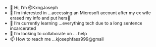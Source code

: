 - 👋 Hi, I’m @KxngJoseph
- 👀 I’m interested in ...accessing an Microsoft account after my ex wife erased my info and put hers🥶
- 🌱 I’m currently learning ...everything tech due to a long sentence incarcerated 
- 💞️ I’m looking to collaborate on ... help
- 📫 How to reach me ...kjosephfass999@gmail

<!---
KxngJoseph/KxngJoseph is a ✨ special ✨ repository because its `README.md` (this file) appears on your GitHub profile.
You can click the Preview link to take a look at your changes.
--->

